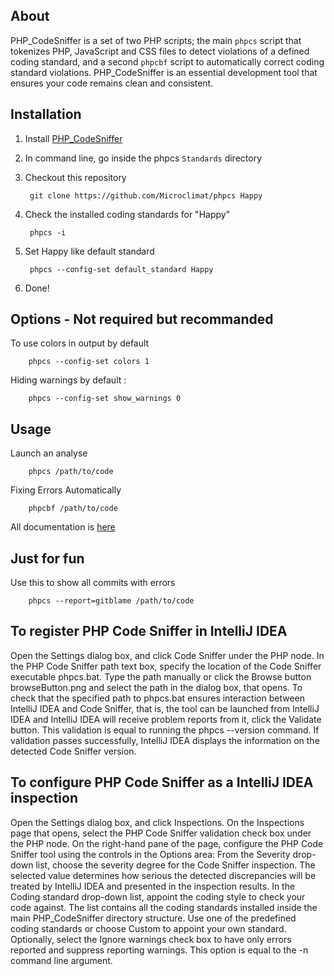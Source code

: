 About
-----

PHP\_CodeSniffer is a set of two PHP scripts; the main `phpcs` script that tokenizes PHP, JavaScript and CSS files to detect violations of a defined coding standard, and a second `phpcbf` script to automatically correct coding standard violations. PHP\_CodeSniffer is an essential development tool that ensures your code remains clean and consistent.

Installation
------------

1. Install [PHP_CodeSniffer](https://github.com/squizlabs/PHP_CodeSniffer)

2. In command line, go inside the phpcs `Standards` directory

3. Checkout this repository

        git clone https://github.com/Microclimat/phpcs Happy

4. Check the installed coding standards for "Happy"

        phpcs -i

5. Set Happy like default standard

        phpcs --config-set default_standard Happy

6. Done!

Options - Not required but recommanded
----------------------

To use colors in output by default

        phpcs --config-set colors 1

Hiding warnings by default :

        phpcs --config-set show_warnings 0

Usage
------

Launch an analyse

        phpcs /path/to/code
        
Fixing Errors Automatically

        phpcbf /path/to/code

All documentation is [here](https://github.com/squizlabs/PHP_CodeSniffer/wiki)

Just for fun
------------

Use this to show all commits with errors

        phpcs --report=gitblame /path/to/code
        
To register PHP Code Sniffer in IntelliJ IDEA
---------------------------------------------

Open the Settings dialog box, and click Code Sniffer under the PHP node.
In the PHP Code Sniffer path text box, specify the location of the Code Sniffer executable phpcs.bat. Type the path manually or click the Browse button browseButton.png and select the path in the dialog box, that opens.
To check that the specified path to phpcs.bat ensures interaction between IntelliJ IDEA and Code Sniffer, that is, the tool can be launched from IntelliJ IDEA and IntelliJ IDEA will receive problem reports from it, click the Validate button. This validation is equal to running the phpcs --version command. If validation passes successfully, IntelliJ IDEA displays the information on the detected Code Sniffer version.

To configure PHP Code Sniffer as a IntelliJ IDEA inspection
-----------------------------------------------------------

Open the Settings dialog box, and click Inspections.
On the Inspections page that opens, select the PHP Code Sniffer validation check box under the PHP node.
On the right-hand pane of the page, configure the PHP Code Sniffer tool using the controls in the Options area:
From the Severity drop-down list, choose the severity degree for the Code Sniffer inspection. The selected value determines how serious the detected discrepancies will be treated by IntelliJ IDEA and presented in the inspection results.
In the Coding standard drop-down list, appoint the coding style to check your code against. The list contains all the coding standards installed inside the main PHP_CodeSniffer directory structure.
Use one of the predefined coding standards or choose Custom to appoint your own standard.
Optionally, select the Ignore warnings check box to have only errors reported and suppress reporting warnings. This option is equal to the -n command line argument.
